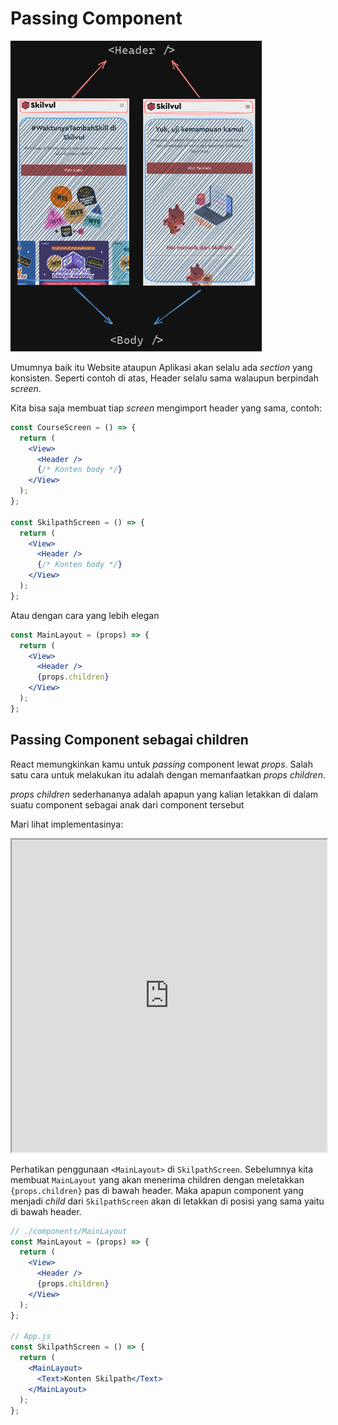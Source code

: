 # Passing Component

![Passing Component](../../Assets/Materi/Props/passing-component.png)

Umumnya baik itu Website ataupun Aplikasi akan selalu ada _section_ yang konsisten. Seperti contoh di atas, Header selalu sama walaupun berpindah _screen_.

Kita bisa saja membuat tiap _screen_ mengimport header yang sama, contoh:

```jsx
const CourseScreen = () => {
  return (
    <View>
      <Header />
      {/* Konten body */}
    </View>
  );
};

const SkilpathScreen = () => {
  return (
    <View>
      <Header />
      {/* Konten body */}
    </View>
  );
};
```

Atau dengan cara yang lebih elegan

```jsx
const MainLayout = (props) => {
  return (
    <View>
      <Header />
      {props.children}
    </View>
  );
};
```

## Passing Component sebagai children

React memungkinkan kamu untuk _passing_ component lewat _props_. Salah satu cara untuk melakukan itu adalah dengan memanfaatkan _props children_.

_props children_ sederhananya adalah apapun yang kalian letakkan di dalam suatu component sebagai anak dari component tersebut

Mari lihat implementasinya:

<iframe src="https://snack.expo.dev/@doltons/props-component" height="500" width="100%"></iframe>

Perhatikan penggunaan `<MainLayout>` di `SkilpathScreen`. Sebelumnya kita membuat `MainLayout` yang akan menerima children dengan meletakkan `{props.children}` pas di bawah header. Maka apapun component yang menjadi _child_ dari `SkilpathScreen` akan di letakkan di posisi yang sama yaitu di bawah header.

```jsx
// ./components/MainLayout
const MainLayout = (props) => {
  return (
    <View>
      <Header />
      {props.children}
    </View>
  );
};

// App.js
const SkilpathScreen = () => {
  return (
    <MainLayout>
      <Text>Konten Skilpath</Text>
    </MainLayout>
  );
};
```

<!-- ## Passing Component lewat Props

Ada juga cara lain untuk _passing componenot_ tanpa menggunakan _props children_.

Contoh case: `Header` yang memiliki _breadcrumbs_ hanya ada di halaman detail course, `Header` yang memiliki icon profile user hanya ada di halaman `homepage` dll.

![Alt text](skilvul-header-comparison.png)

Pada contoh di atas, kedua `Header` nya serupa tapi ada perbedaan untuk halaman spesifik, Yang sebelah kiri di pakai di seluruh halaman dan hanya Header sebelah kanan yang di hanya dipakai di course detail

Gimana dong kalau kayak gini? pakai children lagi?. Bisa saja, tapi  -->

<!--
Dalam React Native, props adalah cara untuk mengirimkan data dari komponen induk ke komponen anak. Selain data, kita juga dapat mengirimkan komponen itu sendiri sebagai prop. Ini disebut "Passing Component". Passing component memungkinkan kita untuk menyusun komponen yang lebih dinamis dan dapat digunakan ulang.

**Passing Component:**
Passing component adalah ketika kita mengirimkan suatu komponen sebagai nilai prop ke komponen lain, sehingga komponen penerima bisa merender dan memanipulasi komponen tersebut.

**Contoh Kode:**

<iframe src="https://snack.expo.dev/@doltons/props-component" height="500" width="100%"></iframe>

Misalkan kita memiliki komponen `Header` yang akan ditampilkan di beberapa layar yang berbeda:

Path: `components/Header.js`

```jsx
import React from "react";
import { View, Text } from "react-native";

const Header = ({ title, children }) => {
  return (
    <View>
      <Text style={{ fontSize: 20 }}>{title}</Text>
      {children}
    </View>
  );
};

export default Header;
```

Di sini, kita memiliki prop `title` dan juga menggunakan `{props.children}` untuk merender elemen apa pun yang dilewatkan sebagai child dalam komponen.

Kemudian, kita dapat menggunakan komponen `Header` di beberapa layar dengan cara yang berbeda:

Path: `App.js`

```jsx
import React from "react";
import { View } from "react-native";
import Header from "./Header";

const ScreenA = () => {
  return (
    <View>
      <Header title="Halaman A" />
      {/* Konten layar lainnya */}
    </View>
  );
};

const ScreenB = () => {
  return (
    <View>
      <Header title="Halaman B">
        <Text>Ini adalah konten tambahan di header</Text>
      </Header>
      {/* Konten layar lainnya */}
    </View>
  );
};

const App = () => {
  return (
    <View>
      <ScreenA />
      <ScreenB />
    </View>
  );
};

export default App;
``` -->

<!-- **Penjelasan Kode:**

- Kita mengimpor komponen `Header` yang telah kita buat sebelumnya.
- Di `ScreenA`, kita hanya meneruskan prop `title` ke komponen `Header`.
- Di `ScreenB`, kita meneruskan prop `title` serta menambahkan elemen teks sebagai child di dalam komponen `Header`.

Dengan cara ini, kita dapat menggunakan komponen `Header` secara dinamis di berbagai layar dengan konten yang berbeda-beda. Ini memungkinkan kita untuk merancang komponen yang dapat digunakan ulang dan lebih fleksibel dalam menyusun antarmuka pengguna. -->
